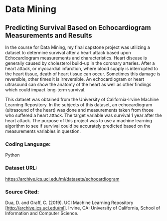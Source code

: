 # Data Mining

## Predicting Survival Based on Echocardiogram Measurements and Results

In the course for Data Mining, my final capstone project was utilizing a dataset to determine survival after a heart attack based upon Echocardiogram measurements and characteristics.  Heart disease is generally caused by cholesterol build-up in the coronary arteries.  After a heart attack, or myocardial infarction, where blood supply is interrupted to the heart tissue, death of heart tissue can occur.  Sometimes this damage is reversible, other times it is irreversible.  An echocardiogram or heart ultrasound can show the anatomy of the heart as well as other findings which could impact long-term survival.

This dataset was obtained from the University of California-Irvine Machine Learning Repository.  In the subjects of this dataset, an echocardiogram (ultrasound of the heart) was done and measurements taken from those who suffered a heart attack.  The target variable was survival 1 year after the heart attack.  The purpose of this project was to use a machine learning algorithm to see if survival could be accurately predicted based on the measurements variables in question.

### Coding Language:
Python

### Dataset URL:
https://archive.ics.uci.edu/ml/datasets/echocardiogram

### Source Cited:
Dua, D. and Graff, C. (2019). UCI Machine Learning Repository [http://archive.ics.uci.edu/ml]. Irvine, CA: University of California, School of Information and Computer Science.
